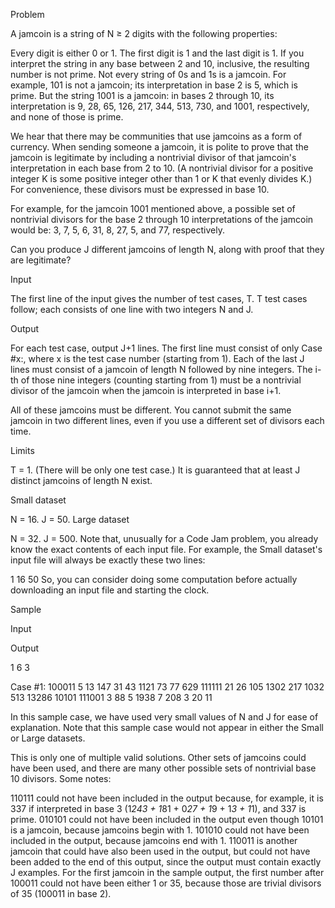 Problem

A jamcoin is a string of N ≥ 2 digits with the following properties:

Every digit is either 0 or 1.
The first digit is 1 and the last digit is 1.
If you interpret the string in any base between 2 and 10, inclusive, the resulting number is not prime.
Not every string of 0s and 1s is a jamcoin. For example, 101 is not a jamcoin; its interpretation in base 2 is 5, which is prime. But the string 1001 is a jamcoin: in bases 2 through 10, its interpretation is 9, 28, 65, 126, 217, 344, 513, 730, and 1001, respectively, and none of those is prime.

We hear that there may be communities that use jamcoins as a form of currency. When sending someone a jamcoin, it is polite to prove that the jamcoin is legitimate by including a nontrivial divisor of that jamcoin's interpretation in each base from 2 to 10. (A nontrivial divisor for a positive integer K is some positive integer other than 1 or K that evenly divides K.) For convenience, these divisors must be expressed in base 10.

For example, for the jamcoin 1001 mentioned above, a possible set of nontrivial divisors for the base 2 through 10 interpretations of the jamcoin would be: 3, 7, 5, 6, 31, 8, 27, 5, and 77, respectively.

Can you produce J different jamcoins of length N, along with proof that they are legitimate?

Input

The first line of the input gives the number of test cases, T. T test cases follow; each consists of one line with two integers N and J.

Output

For each test case, output J+1 lines. The first line must consist of only Case #x:, where x is the test case number (starting from 1). Each of the last J lines must consist of a jamcoin of length N followed by nine integers. The i-th of those nine integers (counting starting from 1) must be a nontrivial divisor of the jamcoin when the jamcoin is interpreted in base i+1.

All of these jamcoins must be different. You cannot submit the same jamcoin in two different lines, even if you use a different set of divisors each time.

Limits

T = 1. (There will be only one test case.)
It is guaranteed that at least J distinct jamcoins of length N exist.

Small dataset

N = 16.
J = 50.
Large dataset

N = 32.
J = 500.
Note that, unusually for a Code Jam problem, you already know the exact contents of each input file. For example, the Small dataset's input file will always be exactly these two lines:

1
16 50
So, you can consider doing some computation before actually downloading an input file and starting the clock.

Sample


Input 
 	
Output 
 
1
6 3

Case #1:
100011 5 13 147 31 43 1121 73 77 629
111111 21 26 105 1302 217 1032 513 13286 10101
111001 3 88 5 1938 7 208 3 20 11

In this sample case, we have used very small values of N and J for ease of explanation. Note that this sample case would not appear in either the Small or Large datasets.

This is only one of multiple valid solutions. Other sets of jamcoins could have been used, and there are many other possible sets of nontrivial base 10 divisors. Some notes:

110111 could not have been included in the output because, for example, it is 337 if interpreted in base 3 (1*243 + 1*81 + 0*27 + 1*9 + 1*3 + 1*1), and 337 is prime.
010101 could not have been included in the output even though 10101 is a jamcoin, because jamcoins begin with 1.
101010 could not have been included in the output, because jamcoins end with 1.
110011 is another jamcoin that could have also been used in the output, but could not have been added to the end of this output, since the output must contain exactly J examples.
For the first jamcoin in the sample output, the first number after 100011 could not have been either 1 or 35, because those are trivial divisors of 35 (100011 in base 2).
